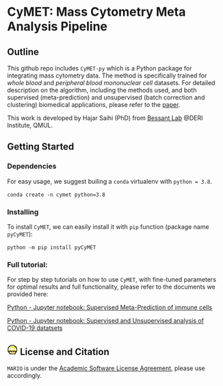 # CyMET: Mass Cytometry Meta Analysis Pipeline

## Outline

This github repo includes `CyMET-py` which is a Python package for integrating mass cytometry data. The method is specifically trained for *whole blood* and *peripheral blood mononuclear cell* datasets. For detailed description on the algorithm, including the methods used, and both supervised (meta-prediction) and unsupervised (batch correction and clustering) biomedical applications, please refer to the [paper](https://www.biorxiv.org/content/10.1101/2021.12.03.471185v1).

This work is developed by Hajar Saihi (PhD) from [Bessant Lab](https://bezzlab.github.io/) @DERI Institute, QMUL.


## Getting Started
### Dependencies

For easy usage, we suggest builing a ```conda``` virtualenv with ```python = 3.8```.

```{bash}
conda create -n cymet python=3.8
```

### Installing

To install ```CyMET```, we can easily install it with ```pip``` function (package name ```pyCyMET```):

```{bash}
python -m pip install pyCyMET
```


### Full tutorial:
For step by step tutorials on how to use ```CyMET```, with fine-tuned parameters for optimal results and full functionality, please refer to the documents we provided here:

[Python - Jupyter notebook: Supervised Meta-Prediction of immune cells](https://github.com/shuxiaoc/mario-py/blob/main/tutorials/mario-py-tutorial-BM.ipynb)

[Python - Jupyter notebook: Supervised and Unsupervised analysis of COVID-19 datatsets](https://github.com/shuxiaoc/mario-py/blob/main/tutorials/mario-py-multiple-Xspecies.ipynb)

## <img src="https://github.com/shuxiaoc/mario-py/blob/main/media/yellow.png" width="25" height="25"> License and Citation

```MARIO``` is under the [Academic Software License Agreement](https://github.com/shuxiaoc/mario-py/blob/main/LICENSE.txt), please use accordingly.
